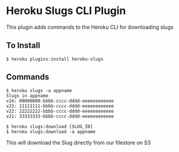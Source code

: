 # Heroku Slugs CLI Plugin

This plugin adds commands to the Heroku CLI for downloading slugs

## To Install

```
$ heroku plugins:install heroku-slugs
```

## Commands

```
$ heroku slugs -a appname
Slugs in appname
v24: 00000000-bbbb-cccc-dddd-eeeeeeeeeeee
v23: 11111111-bbbb-cccc-dddd-eeeeeeeeeeee
v22: 22222222-bbbb-cccc-dddd-eeeeeeeeeeee
v21: 33333333-bbbb-cccc-dddd-eeeeeeeeeeee

$ heroku slugs:download [SLUG_ID]
$ heroku slugs:download -a appname
```

This will download the Slug directly from our filestore on S3
